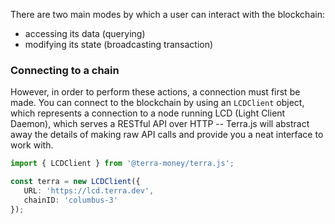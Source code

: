 There are two main modes by which a user can interact with the blockchain:

- accessing its data (querying)
- modifying its state (broadcasting transaction)

### Connecting to a chain

However, in order to perform these actions, a connection must first be made. You can connect to the blockchain by using an `LCDClient` object, which represents a connection to a node running LCD (Light Client Daemon), which serves a RESTful API over HTTP -- Terra.js will abstract away the details of making raw API calls and provide you a neat interface to work with.

```ts
import { LCDClient } from '@terra-money/terra.js';

const terra = new LCDClient({
   URL: 'https://lcd.terra.dev',
   chainID: 'columbus-3'
});
```